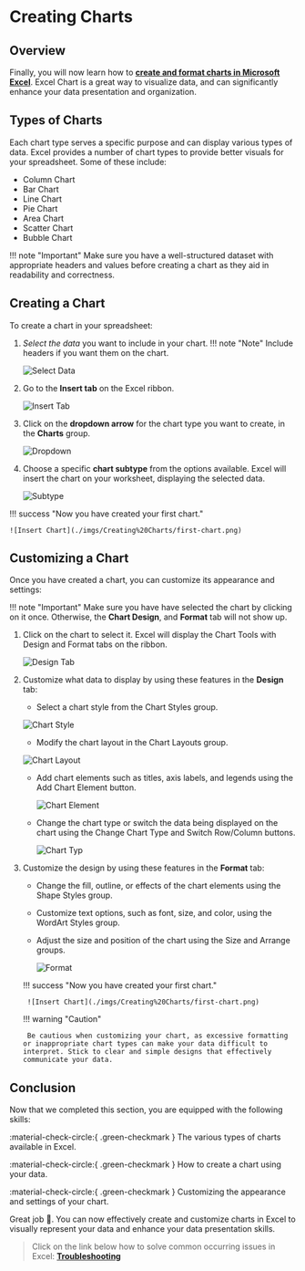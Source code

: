 # Creating Charts

## Overview

Finally, you will now learn how to **[create and format charts in Microsoft Excel](https://support.microsoft.com/en-us/office/video-create-a-chart-4d95c6a5-42d2-4cfc-aede-0ebf01d409a8)**. Excel Chart is a great way to visualize data, and can significantly enhance your data presentation and organization.

## Types of Charts

Each chart type serves a specific purpose and can display various types of data. Excel provides a number of chart types to provide better visuals for your spreadsheet. Some of these include:

- Column Chart
- Bar Chart
- Line Chart
- Pie Chart
- Area Chart
- Scatter Chart
- Bubble Chart

!!! note "Important"
    Make sure you have a well-structured dataset with appropriate headers and values before creating a chart as they aid in readability and correctness.

## Creating a Chart

To create a chart in your spreadsheet:

1. *Select the data* you want to include in your chart.
!!! note "Note"
    Include headers if you want them on the chart.

    ![Select Data](./imgs/Creating%20Charts/select-data.png)

2. Go to the **Insert tab** on the Excel ribbon.

    ![Insert Tab](./imgs/Creating%20Charts/insert-tab.png)

3. Click on the **dropdown arrow** for the chart type you want to create, in the **Charts** group.

    ![Dropdown](./imgs/Creating%20Charts/chart-dropdown.png)

4. Choose a specific **chart subtype** from the options available. Excel will insert the chart on your worksheet, displaying the selected data.

    ![Subtype](./imgs/Creating%20Charts/chart-subtype.png)

!!! success "Now you have created your first chart."

    ![Insert Chart](./imgs/Creating%20Charts/first-chart.png)

## Customizing a Chart

Once you have created a chart, you can customize its appearance and settings:

!!! note "Important"
    Make sure you have have selected the chart by clicking on it once. Otherwise, the **Chart Design**, and **Format** tab will not show up.

1. Click on the chart to select it. Excel will display the Chart Tools with Design and Format tabs on the ribbon.

     ![Design Tab](./imgs/Creating%20Charts/design-tab.png)

2. Customize what data to display by using these features in the **Design** tab:

    - Select a chart style from the Chart Styles group.

     ![Chart Style](./imgs/Creating%20Charts/chart-style.png)

    - Modify the chart layout in the Chart Layouts group.

     ![Chart Layout](./imgs/Creating%20Charts/chart-layout.png)

    - Add chart elements such as titles, axis labels, and legends using the Add Chart Element button.

        ![Chart Element](./imgs/Creating%20Charts/chart-element.png)

    - Change the chart type or switch the data being displayed on the chart using the Change Chart Type and Switch Row/Column buttons.

        ![Chart Typ](./imgs/Creating%20Charts/chart-type.png)

3. Customize the design by using these features in the **Format** tab:

    - Change the fill, outline, or effects of the chart elements using the Shape Styles group.
    - Customize text options, such as font, size, and color, using the WordArt Styles group.
    - Adjust the size and position of the chart using the Size and Arrange groups.

        ![Format](./imgs/Creating%20Charts/chart-format.png)

    !!! success "Now you have created your first chart."

        ![Insert Chart](./imgs/Creating%20Charts/first-chart.png)

    !!! warning "Caution"

        Be cautious when customizing your chart, as excessive formatting or inappropriate chart types can make your data difficult to interpret. Stick to clear and simple designs that effectively communicate your data.

## Conclusion

Now that we completed this section, you are equipped with the following skills:

:material-check-circle:{ .green-checkmark } The various types of charts available in Excel.

:material-check-circle:{ .green-checkmark } How to create a chart using your data.

:material-check-circle:{ .green-checkmark } Customizing the appearance and settings of your chart.

Great job 🤗. You can now effectively create and customize charts in Excel to visually represent your data and enhance your data presentation skills.

> Click on the link below how to solve common occurring issues in Excel: **[Troubleshooting](troubleshooting)**
